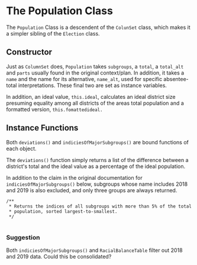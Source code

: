 # The Population Class

The `Population` Class is a descendent of the `ColunSet` class, which
makes it a simpler sibling of the `Election` class. 

## Constructor

Just as `ColumnSet` does, `Population` takes `subgroups`, a `total`,
a `total_alt` and `parts` usually found in the original context/plan.
In addition, it takes a `name` and the name for its alternative, 
`name_alt`, used for specific absentee-total interpretations. These
final two are set as instance variables.

In addition, an ideal value, `this.ideal`, calculates an ideal
district size presuming equality among all districts of the areas
total population and a formatted version, `this.fomattedideal.`

## Instance Functions

Both `deviations()` and `indiciesOfMajorSubgroups()` are bound
functions of each object.

The `deviations()` function simply
returns a list of the difference between a district's total and
the ideal value as a percentage of the ideal population. 

In addition to the claim in the original documentation for
`indiciesOfMajorSubgroups()` below, subgroups whose name
includes 2018 and 2019 is also excluded, and only three
groups are always returned.

```
/**
 * Returns the indices of all subgroups with more than 5% of the total
 * population, sorted largest-to-smallest.
 */
 ```

# #

### Suggestion

Both `indiciesOfMajorSubgroups()` and `RacialBalanceTable` filter out 2018 and 2019
data. Could this be consolidated?
